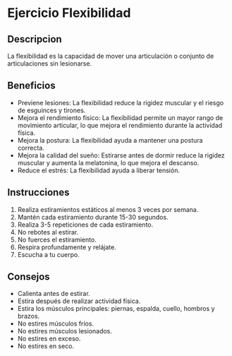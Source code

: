 # Ejercicio Flexibilidad

## Descripcion
La flexibilidad es la capacidad de mover una articulación o conjunto de articulaciones sin lesionarse.

## Beneficios
- Previene lesiones: La flexibilidad reduce la rigidez muscular y el riesgo de esguinces y tirones. 
- Mejora el rendimiento físico: La flexibilidad permite un mayor rango de movimiento articular, lo que mejora el rendimiento durante la actividad física. 
- Mejora la postura: La flexibilidad ayuda a mantener una postura correcta. 
- Mejora la calidad del sueño: Estirarse antes de dormir reduce la rigidez muscular y aumenta la melatonina, lo que mejora el descanso. 
- Reduce el estrés: La flexibilidad ayuda a liberar tensión. 

## Instrucciones
1. Realiza estiramientos estáticos al menos 3 veces por semana. 
2. Mantén cada estiramiento durante 15-30 segundos. 
3. Realiza 3-5 repeticiones de cada estiramiento. 
4. No rebotes al estirar. 
5. No fuerces el estiramiento. 
6. Respira profundamente y relájate. 
7. Escucha a tu cuerpo. 

## Consejos
- Calienta antes de estirar. 
- Estira después de realizar actividad física. 
- Estira los músculos principales: piernas, espalda, cuello, hombros y brazos. 
- No estires músculos fríos. 
- No estires músculos lesionados. 
- No estires en exceso. 
- No estires en seco. 
